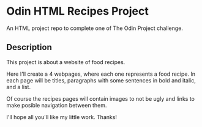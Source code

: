 # Odin HTML Recipes Project
An HTML project repo to complete one of The Odin Project challenge.

## Description

This project is about a website of food recipes.

Here I'll create a 4 webpages, where each one represents a food recipe. In each page will be titles, paragraphs with some sentences in bold and italic, and a list.

Of course the recipes pages will contain images to not be ugly and links to make posible navigation between them.

I'll hope all you'll like my little work. Thanks!